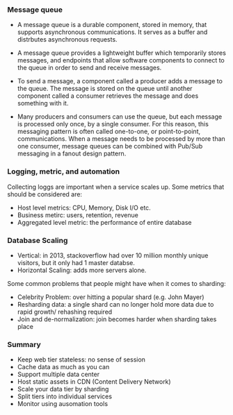 ### Message queue
* A message queue is a durable component, stored in memory, that supports asynchronous communications. It serves as a buffer and distrbutes asynchronous requests. 

* A message queue provides a lightweight buffer which temporarily stores messages, and endpoints that allow software components to connect to the queue in order to send and receive messages.

* To send a message, a component called a producer adds a message to the queue. The message is stored on the queue until another component called a consumer retrieves the message and does something with it.

* Many producers and consumers can use the queue, but each message is processed only once, by a single consumer. For this reason, this messaging pattern is often called one-to-one, or point-to-point, communications. When a message needs to be processed by more than one consumer, message queues can be combined with Pub/Sub messaging in a fanout design pattern.


### Logging, metric, and automation 
Collecting loggs are important when a service scales up. Some metrics that should be considered are:
* Host level metrics: CPU, Memory, Disk I/O etc.
* Business metirc: users, retention, revenue 
* Aggregated level metric: the performance of entire database 

### Database Scaling

* Vertical: in 2013, stackoverflow had over 10 million monthly unique visitors, but it only had 1 master databse.
* Horizontal Scaling: adds more servers alone. 

Some common problems that people might have when it comes to sharding:
* Celebrity Problem: over hitting a popular shard (e.g. John Mayer)
* Resharding data: a single shard can no longer hold more data due to rapid growth/ rehashing required 
* Join and de-normalization: join becomes harder when sharding takes place 

### Summary
* Keep web tier stateless: no sense of session
* Cache data as much as you can 
* Support multiple data center 
* Host static assets in CDN (Content Delivery Network)
* Scale your data tier by sharding
* Split tiers into individual services 
* Monitor using ausomation tools 
